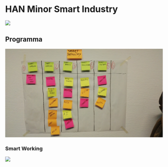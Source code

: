 # HAN Minor Smart Industry

<img src="https://www.fme.nl/sites/default/files/afbeeldingen/Wiel_0.jpg" width="400">

## Programma

![](https://github.com/minorsmart/feb2019/blob/master/docs/IMG_20190116_115948.jpg)

### Smart Working

![](../docs/Screenshot%202019-01-16%20at%2015.31.48.png)

